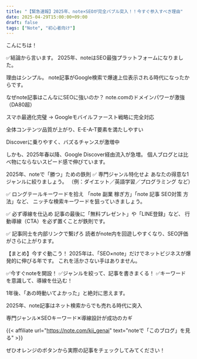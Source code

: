 ```yaml
---
title: "【緊急速報】2025年、note×SEOが完全バブル突入！！今すぐ参入すべき理由"
date: 2025-04-29T15:00:00+09:00
draft: false
tags: ["Note", "初心者向け"]
---
```


こんにちは！

✅結論から言います。
2025年、noteはSEO最強プラットフォームになりました。


理由はシンプル。
note記事がGoogle検索で爆速上位表示される時代になったからです。


なぜnote記事はこんなにSEOに強いのか？
note.comのドメインパワーが激強（DA80超）

スマホ最適化完璧 → Googleモバイルファースト戦略に完全対応


全体コンテンツ品質が上がり、E-E-A-T要素を満たしやすい

Discoverに乗りやすく、バズるチャンスが激増中


しかも、2025年春以降、Google Discover経由流入が急増。
個人ブログとは比べ物にならないスピード感で伸びています。


2025年、noteで「勝つ」ための鉄則
✅ 専門ジャンル特化せよ
あなたの得意な1ジャンルに絞りましょう。
（例：ダイエット／英語学習／プログラミング など）


✅ ロングテールキーワードを拾え
「note 副業 稼ぎ方」「note 記事 SEO対策 方法」など、
ニッチな検索キーワードを狙っていきましょう。


✅ 必ず導線を仕込め
記事の最後に「無料プレゼント」や「LINE登録」など、
行動導線（CTA）を必ず置くことが鉄則です。


✅ 記事同士を内部リンクで繋げろ
読者がnote内を回遊しやすくなり、SEO評価がさらに上がります。


【まとめ】今すぐ動こう！
2025年は、「SEO×note」だけでネットビジネスが爆発的に伸びる年です。
これを活かさない手はありません。


✅今すぐnoteを開設！
✅ジャンルを絞って、記事を書きまくる！
✅キーワードを意識して、導線を仕込む！


1年後、「あの時動いてよかった」と絶対に思えます。


2025年、note記事はネット検索からでも売れる時代に突入


専門ジャンル✕SEOキーワード✕導線設計が成功のカギ

{{< affiliate url="https://note.com/kii_genai" text="noteで「このブログ」を見る" >}}

ぜひオレンジのボタンから実際の記事をチェックしてみてください！

